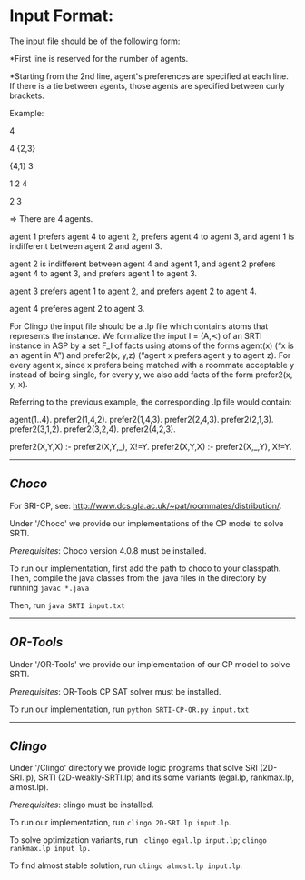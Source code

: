 # Input Format:

The input file should be of the following form:

*First line is reserved for the number of agents.

*Starting from the 2nd line, agent's preferences are specified at each line. If there is a tie between agents, those agents are specified between curly brackets. 

Example: 

4 

4 {2,3} 

{4,1} 3 

1 2 4 

2 3


=> There are 4 agents.

agent 1 prefers agent 4 to agent 2, prefers agent 4 to agent 3, and agent 1 is indifferent between agent 2 and agent 3.

agent 2 is indifferent between agent 4 and agent 1, and agent 2 prefers agent 4 to agent 3, and prefers agent 1 to agent 3.

agent 3 prefers agent 1 to agent 2, and prefers agent 2 to agent 4.

agent 4 preferes agent 2 to agent 3.

For Clingo the input file should be a .lp file which contains atoms that represents the instance. We formalize the input I = (A,≺) of an SRTI instance in ASP by a set F_I of facts using atoms of the forms agent(x) (“x is an agent in A”) and prefer2(x, y,z) (“agent x prefers agent y to agent z). For every agent x, since x prefers being matched with a roommate acceptable y instead of being single, for every y, we also add facts of the form prefer2(x, y, x). 

Referring to the previous example, the corresponding .lp file would contain:

agent(1..4).
prefer2(1,4,2).
prefer2(1,4,3).
prefer2(2,4,3).
prefer2(2,1,3).
prefer2(3,1,2).
prefer2(3,2,4).
prefer2(4,2,3).

prefer2(X,Y,X) :- prefer2(X,Y,\_), X!=Y.
prefer2(X,Y,X) :- prefer2(X,\_,Y), X!=Y.

*******************************************************
## *Choco*

For SRI-CP, see: http://www.dcs.gla.ac.uk/~pat/roommates/distribution/.

Under '/Choco' we provide our implementations of the CP model to solve SRTI.

*Prerequisites*: Choco version 4.0.8 must be installed.

To run our implementation, first add the path to choco to your classpath. Then, compile the java classes from the .java files in the directory by running ```javac *.java```

Then, run ```java SRTI input.txt```

*******************************************************
## *OR-Tools*

Under '/OR-Tools' we provide our implementation of our CP model to solve SRTI.

*Prerequisites*: OR-Tools CP SAT solver must be installed.

To run our implementation, run ```python SRTI-CP-OR.py input.txt```

*******************************************************
## *Clingo*

Under '/Clingo' directory we provide logic programs that solve SRI (2D-SRI.lp), SRTI (2D-weakly-SRTI.lp) and its some variants (egal.lp, rankmax.lp, almost.lp).

*Prerequisites*: clingo must be installed.

To run our implementation, run ```clingo 2D-SRI.lp input.lp```.

To solve optimization variants, run ``` clingo egal.lp input.lp```; ```clingo rankmax.lp input lp.```

To find almost stable solution, run ```clingo almost.lp input.lp```.



